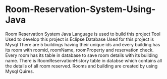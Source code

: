 # Room-Reservation-System-Using-Java

Room Reservation System
Java Language is used to build this project
Tool Used to develop this project is Eclipse
Database Used for this project is Mysql
There are 5 buildings  having their unique ids and every building has its room with roomid, roomName, roomProperty and reservation check.
Every room has its table in database to save room details with its building name.
There is RoomReservationHistory table in databse which contains all the details of all room reserved.
Rooms and building are created by using Mysql Quires.

